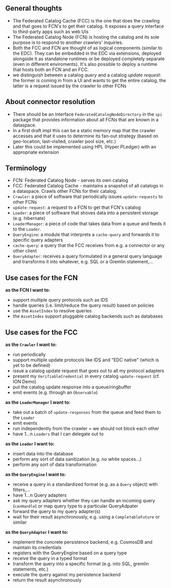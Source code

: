 ## General thoughts
- The Federated Catalog Cache (FCC) is the one that does the crawling and that goes to FCN's to get their catalog.
  It exposes a query interface to third-party apps such as web UIs
- The Federated Catalog Node (FCN) is hosting the catalog and its sole purpose is to respond to another crawlers' inquiries.
- Both the FCC and FCN are thought of as logical components (similar to the EDC). They can be embedded in the EDC via extensions, deployed alongside it as standalone
  runtimes or be deployed completely separate (even in different enviroments). It's also possible to deploy a runtime that hosts both an FCN and an FCC.
- we distinguish between a catalog _query_ and a catalog _update request_: the former is coming in from a UI and wants to get the entire catalog,
  the latter is a request issued by the crawler to other FCNs

## About connector resolution
- There should be an interface `FederatedCatalogNodeDirectory` in the `spi` package that provides information about all FCNs that are known in a dataspace.
- In a first draft impl this can be a static memory map that the crawler accesses and that it uses to determine its fan-out strategy (based on geo-location, last-visited, crawler pool size, etc.)
- Later this could be implemented using HPL (Hyper PLedger) with an appropriate extension

## Terminology
- FCN: Federated Catalog Node - serves its own catalog
- FCC: Federated Catalog Cache - maintains a snapshot of all catalogs in a dataspace.
  Crawls other FCNs for their catalog.
- `Crawler`: a piece of software that periodically issues `update-requests` to other FCNs
- `update-request`: a request to a FCN to get that FCN's catalog
- `Loader`: a piece of software that shoves data into a persistent storage (e.g. hibernate)
- `LoaderManager`: a piece of code that takes data from a queue and feeds it to the `Loader`.
- `QueryEngine`: a module that interprets a `cache-query` and forwards it to specific query adapters
- `cache-query`: a query that the FCC receives from e.g. a connector or any other client
- `QueryAdapter`: receives a query formulated in a general query language and transforms
   it into whatever, e.g. SQL or a Gremlin statement,...

## Use cases for the FCN
**as the FCN I want to:**
- support multiple query protocols such as IDS
- handle queries (i.e. limit/reduce the query result) based on policies
- use the `AssetIndex` to resolve queries
- the `AssetIndex` support pluggable catalog backends such as databases

## Use cases for the FCC
**as the `Crawler` I want to:**
- run periodically
- support multiple update protocols like IDS and "EDC native" (which is yet to be defined)
- issue a catalog update request that goes out to all my protocol adapters
- present my `VerifiableCredential` in every catalog `update-request` (cf. ION Demo)
- put the catalog update response into a queue/ringbuffer
- emit events (e.g. through an `Observable`)

**as the `LoaderManager` I want to:**
- take out a batch of `update-responses` from the queue
  and feed them to the `Loader`
- emit events
- run independently from the crawler = we should not block each other
- have 1...n `Loaders` that I can delegate out to

**as the `Loader` I want to:**
- insert data into the database
- perform any sort of data sanitization (e.g. no white spaces...)
- perform any sort of data transformation

**as the `QueryEngine` I want to:**
- receive a query in a standardized format (e.g. as a `Query` object) with filters,...
- have 1...n Query adapters
- ask my query adapters whether they can handle an incoming query (`canHandle`) or map query type to a particular QueryAdpater
- forward the query to my query adapter(s)
- wait for their result asynchronously, e.g. using a `CompletableFuture` or similar

**as the `QueryAdapter` I want to:**
- implement the concrete persistence backend, e.g. CosmosDB and maintain its credentials
- registers with the QueryEngine based on a query type
- receive the query in a typed format
- transform the query into a specific format (e.g. into SQL, gremlin statements, etc.)
- execute the query against my persistence backend
- return the result asynchronously

